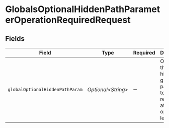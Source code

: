 # GlobalsOptionalHiddenPathParameterOperationRequiredRequest


## Fields

| Field                                                                                       | Type                                                                                        | Required                                                                                    | Description                                                                                 |
| ------------------------------------------------------------------------------------------- | ------------------------------------------------------------------------------------------- | ------------------------------------------------------------------------------------------- | ------------------------------------------------------------------------------------------- |
| `globalOptionalHiddenPathParam`                                                             | *Optional\<String>*                                                                         | :heavy_minus_sign:                                                                          | Overrides the optional hidden global path parameter to be required<br/>at the operation level.<br/> |